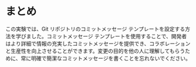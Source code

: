 # まとめ

この実験では、Git リポジトリのコミットメッセージ テンプレートを設定する方法を学びました。コミットメッセージ テンプレートを使用することで、開発者はより詳細で情報の充実したコミットメッセージを提供でき、コラボレーションと生産性を向上させることができます。変更の目的を他の人に理解してもらうために、常に明確で簡潔なコミットメッセージを書くことを忘れないでください。
